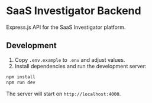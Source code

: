 # SaaS Investigator Backend

Express.js API for the SaaS Investigator platform.

## Development

1. Copy `.env.example` to `.env` and adjust values.
2. Install dependencies and run the development server:

```bash
npm install
npm run dev
```

The server will start on `http://localhost:4000`.
